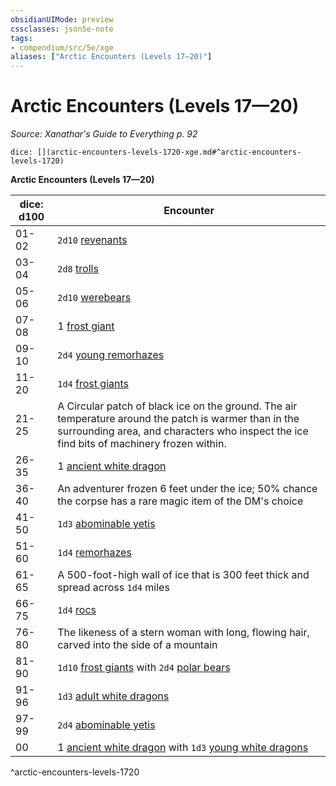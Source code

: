 ```yaml
---
obsidianUIMode: preview
cssclasses: json5e-note
tags:
- compendium/src/5e/xge
aliases: ["Arctic Encounters (Levels 17—20)"]
---
```

# Arctic Encounters (Levels 17—20)
*Source: Xanathar's Guide to Everything p. 92* 

`dice: [](arctic-encounters-levels-1720-xge.md#^arctic-encounters-levels-1720)`

**Arctic Encounters (Levels 17—20)**

| dice: d100 | Encounter |
|------------|-----------|
| 01-02 | `2d10` [revenants](compendium/bestiary/undead/revenant.md) |
| 03-04 | `2d8` [trolls](b_troll.md) |
| 05-06 | `2d10` [werebears](b_werebear.md) |
| 07-08 | 1 [frost giant](b_frost-giant.md) |
| 09-10 | `2d4` [young remorhazes](b_young-remorhaz.md) |
| 11-20 | `1d4` [frost giants](b_frost-giant.md) |
| 21-25 | A Circular patch of black ice on the ground. The air temperature around the patch is warmer than in the surrounding area, and characters who inspect the ice find bits of machinery frozen within. |
| 26-35 | 1 [ancient white dragon](b_ancient-white-dragon.md) |
| 36-40 | An adventurer frozen 6 feet under the ice; 50% chance the corpse has a rare magic item of the DM's choice |
| 41-50 | `1d3` [abominable yetis](b_abominable-yeti.md) |
| 51-60 | `1d4` [remorhazes](b_remorhaz.md) |
| 61-65 | A 500-foot-high wall of ice that is 300 feet thick and spread across `1d4` miles |
| 66-75 | `1d4` [rocs](b_roc.md) |
| 76-80 | The likeness of a stern woman with long, flowing hair, carved into the side of a mountain |
| 81-90 | `1d10` [frost giants](b_frost-giant.md) with `2d4` [polar bears](b_polar-bear.md) |
| 91-96 | `1d3` [adult white dragons](b_adult-white-dragon.md) |
| 97-99 | `2d4` [abominable yetis](b_abominable-yeti.md) |
| 00 | 1 [ancient white dragon](b_ancient-white-dragon.md) with `1d3` [young white dragons](b_young-white-dragon.md) |
^arctic-encounters-levels-1720